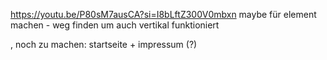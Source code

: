 https://youtu.be/P80sM7ausCA?si=I8bLftZ300V0mbxn maybe für element machen - weg finden um auch vertikal funktioniert


, noch zu machen: startseite + impressum (?)
